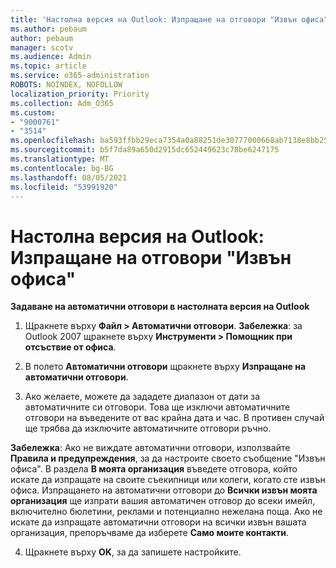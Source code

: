 ```yaml
---
title: 'Настолна версия на Outlook: Изпращане на отговори "Извън офиса"'
ms.author: pebaum
author: pebaum
manager: scotv
ms.audience: Admin
ms.topic: article
ms.service: o365-administration
ROBOTS: NOINDEX, NOFOLLOW
localization_priority: Priority
ms.collection: Adm_O365
ms.custom:
- "9000761"
- "3514"
ms.openlocfilehash: ba593ffbb29eca7354a0a88251de30777000668ab7138e8bb2539dbf0f6431d7
ms.sourcegitcommit: b5f7da89a650d2915dc652449623c78be6247175
ms.translationtype: MT
ms.contentlocale: bg-BG
ms.lasthandoff: 08/05/2021
ms.locfileid: "53991920"
---
```

# <a name="outlook-desktop-send-out-of-office-replies"></a>Настолна версия на Outlook: Изпращане на отговори "Извън офиса"

**Задаване на автоматични отговори в настолната версия на Outlook**

1. Щракнете върху **Файл > Автоматични отговори**. **Забележка**: за Outlook 2007 щракнете върху **Инструменти > Помощник при отсъствие от офиса**.

2. В полето **Автоматични отговори** щракнете върху **Изпращане на автоматични отговори**.

3. Ако желаете, можете да зададете диапазон от дати за автоматичните си отговори. Това ще изключи автоматичните отговори на въведените от вас крайна дата и час. В противен случай ще трябва да изключите автоматичните отговори ръчно.

**Забележка**: Ако не виждате автоматични отговори, използвайте **Правила и предупреждения**, за да настроите своето съобщение "Извън офиса". В раздела **В моята организация** въведете отговора, който искате да изпращате на своите съекипници или колеги, когато сте извън офиса. Изпращането на автоматични отговори до **Всички извън моята организация** ще изпрати вашия автоматичен отговор до всеки имейл, включително бюлетини, реклами и потенциално нежелана поща. Ако не искате да изпращате автоматични отговори на всички извън вашата организация, препоръчваме да изберете **Само моите контакти**.

4. Щракнете върху **OK**, за да запишете настройките.
